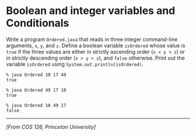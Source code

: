 Boolean and integer variables and Conditionals
=====================

Write a program `Ordered.java` that reads in three integer command-line
arguments, `x`, `y`, and `z`. Define a boolean variable `isOrdered` whose value
is `true` if the three values are either in strictly ascending order
(`x < y < z`) or in strictly descending order (`x > y > z`), and `false`
otherwise. Print out the variable `isOrdered` using
`System.out.println(isOrdered)`.

```
% java Ordered 10 17 49
true
```

```
% java Ordered 49 17 10
true
```

```
% java Ordered 10 49 17
false
```

---------------------
*[From COS 126, Princeton University]*
